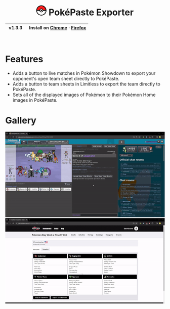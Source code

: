 <h1 align="center">
  <img src="icon.png" height="32" width="32">
  PokéPaste Exporter
</h1>

<table align="center">
  <thead>
    <tr>
      <th align="center">&nbsp;v1.3.3&nbsp;</th>
      <th align="center">&nbsp;Install on <a href="https://chromewebstore.google.com/detail/pokepaste-exporter/eehioifimidcjcdlaehajhdeaekmmdne?hl=en&authuser=0)">Chrome</a> · <a href="https://addons.mozilla.org/en-US/firefox/addon/showdown-team-sheet-viewer/">Firefox</a></th>
    </tr>
  </thead>
</table>

<br />


# Features
- Adds a button to live matches in Pokémon Showdown to export your opponent's open team sheet directly to PokéPaste.
- Adds a button to team sheets in Limitless to export the team directly to PokéPaste.
- Sets all of the displayed images of Pokémon to their Pokémon Home images in PokéPaste.

# Gallery
![](showdowndemo.gif)
![](limitlessdemo.gif)
